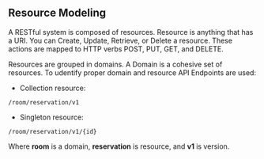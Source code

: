 ## Resource Modeling
A RESTful system is composed of resources. Resource is anything that has a URI.
You can Create, Update, Retrieve, or Delete a resource. These actions are mapped
to HTTP verbs POST, PUT, GET, and DELETE.

Resources are grouped in domains. A Domain is a cohesive set of resources.
To udentify proper domain and resource API Endpoints are used:
- Collection resource:
```
/room/reservation/v1
```
- Singleton resource:
```
/room/reservation/v1/{id}
```
Where **room** is a domain, **reservation** is resource, and **v1** is version.
